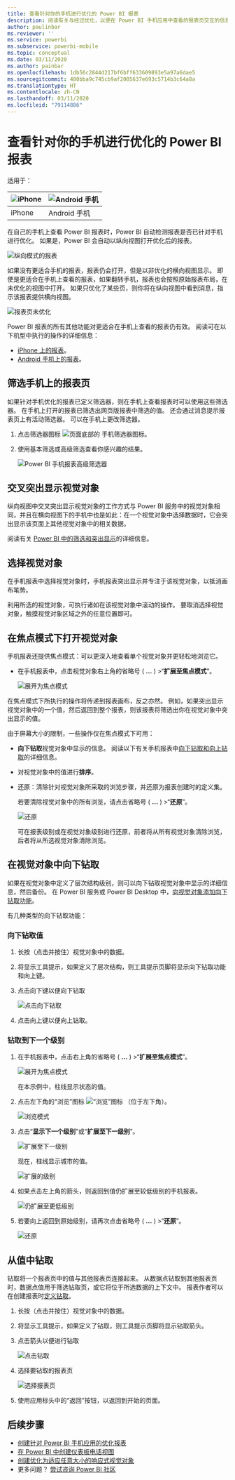 ```yaml
---
title: 查看针对你的手机进行优化的 Power BI 报表
description: 阅读有关与经过优化，以便在 Power BI 手机应用中查看的报表页交互的信息。
author: paulinbar
ms.reviewer: ''
ms.service: powerbi
ms.subservice: powerbi-mobile
ms.topic: conceptual
ms.date: 03/11/2020
ms.author: painbar
ms.openlocfilehash: 1db56c2844d217bf6bff633609893e5a97a6dae5
ms.sourcegitcommit: 480bba9c745cb9af2005637e693c5714b3c64a8a
ms.translationtype: HT
ms.contentlocale: zh-CN
ms.lasthandoff: 03/11/2020
ms.locfileid: "79114886"
---
```

# <a name="view-power-bi-reports-optimized-for-your-phone"></a>查看针对你的手机进行优化的 Power BI 报表

适用于：

| ![iPhone](./media/mobile-apps-view-phone-report/ios-logo-40-px.png) | ![Android 手机](./media/mobile-apps-view-phone-report/android-logo-40-px.png) |
|:--- |:--- |
| iPhone |Android 手机 |

在自己的手机上查看 Power BI 报表时，Power BI 自动检测报表是否已针对手机进行优化。 如果是，Power BI 会自动以纵向视图打开优化后的报表。

![纵向模式的报表](./media/mobile-apps-view-phone-report/07-power-bi-phone-report-portrait.png)

如果没有更适合手机的报表，报表仍会打开，但是以非优化的横向视图显示。 即使是更适合在手机上查看的报表，如果翻转手机，报表也会按照原始报表布局，在未优化的视图中打开。 如果只优化了某些页，则你将在纵向视图中看到消息，指示该报表提供横向视图。

![报表页未优化](./media/mobile-apps-view-phone-report/06-power-bi-phone-report-page-not-optimized.png)

Power BI 报表的所有其他功能对更适合在手机上查看的报表仍有效。 阅读可在以下机型中执行的操作的详细信息：

* [iPhone 上的报表](mobile-reports-in-the-mobile-apps.md)。 
* [Android 手机上的报表](mobile-reports-in-the-mobile-apps.md)。

## <a name="filter-the-report-page-on-a-phone"></a>筛选手机上的报表页
如果针对手机优化的报表已定义筛选器，则在手机上查看报表时可以使用这些筛选器。 在手机上打开的报表已筛选出网页版报表中筛选的值。 还会通过消息提示报表页上有活动筛选器。 可以在手机上更改筛选器。

1. 点击筛选器图标 ![页面底部的](./media/mobile-apps-view-phone-report/power-bi-phone-filter-icon.png) 手机筛选器图标。 
2. 使用基本筛选或高级筛选查看你感兴趣的结果。
   
    ![Power BI 手机报表高级筛选器](./media/mobile-apps-view-phone-report/power-bi-iphone-advanced-filter-toronto.gif)

## <a name="cross-highlight-visuals"></a>交叉突出显示视觉对象
纵向视图中交叉突出显示视觉对象的工作方式与 Power BI 服务中的视觉对象相同，并且在横向视图下的手机中也是如此：在一个视觉对象中选择数据时，它会突出显示该页面上其他视觉对象中的相关数据。

阅读有关 [Power BI 中的筛选和突出显示](../../power-bi-reports-filters-and-highlighting.md)的详细信息。

## <a name="select-visuals"></a>选择视觉对象
在手机报表中选择视觉对象时，手机报表突出显示并专注于该视觉对象，以抵消画布笔势。

利用所选的视觉对象，可执行诸如在该视觉对象中滚动的操作。 要取消选择视觉对象，触摸视觉对象区域之外的任意位置即可。

## <a name="open-visuals-in-focus-mode"></a>在焦点模式下打开视觉对象
手机报表还提供焦点模式：可以更深入地查看单个视觉对象并更轻松地浏览它。

* 在手机报表中，点击视觉对象右上角的省略号 ( **...** ) >“**扩展至焦点模式**”。
  
    ![展开为焦点模式](././media/mobile-apps-view-phone-report/power-bi-phone-report-focus-mode.png)

在焦点模式下所执行的操作将传递到报表画布，反之亦然。 例如，如果突出显示视觉对象中的一个值，然后返回到整个报表，则该报表将筛选出你在视觉对象中突出显示的值。

由于屏幕大小的限制，一些操作仅在焦点模式下可用：

* **向下钻取**视觉对象中显示的信息。 阅读以下有关手机报表中[向下钻取和向上钻取](mobile-apps-view-phone-report.md#drill-down-in-a-visual)的详细信息。
* 对视觉对象中的值进行**排序**。
*  还原：清除针对视觉对象所采取的浏览步骤，并还原为报表创建时的定义集。
  
    若要清除视觉对象中的所有浏览，请点击省略号 ( **...** ) >“**还原**”。
  
    ![还原](././media/mobile-apps-view-phone-report/power-bi-phone-report-revert-levels.png)
  
    可在报表级别或在视觉对象级别进行还原，前者将从所有视觉对象清除浏览，后者将从所选视觉对象清除浏览。   

## <a name="drill-down-in-a-visual"></a>在视觉对象中向下钻取
如果在视觉对象中定义了层次结构级别，则可以向下钻取视觉对象中显示的详细信息，然后备份。 在 Power BI 服务或 Power BI Desktop 中，[向视觉对象添加向下钻取功能](../end-user-drill.md)。

有几种类型的向下钻取功能：

### <a name="drill-down-on-a-value"></a>向下钻取值
1. 长按（点击并按住）视觉对象中的数据。
2. 将显示工具提示，如果定义了层次结构，则工具提示页脚将显示向下钻取功能和向上键。
3. 点击向下键以便向下钻取

    ![点击向下钻取](././media/mobile-apps-view-phone-report/report-drill-down.png)
    
4. 点击向上键以便向上钻取。

### <a name="drill-to-next-level"></a>钻取到下一个级别
1. 在手机报表中，点击右上角的省略号 ( **...** ) >“**扩展至焦点模式**”。
   
    ![展开为焦点模式](././media/mobile-apps-view-phone-report/power-bi-phone-report-focus-mode.png)
   
    在本示例中，柱线显示状态的值。
2. 点击左下角的“浏览”图标 ![“浏览”图标](./media/mobile-apps-view-phone-report/power-bi-phone-report-explore-icon.png) （位于左下角）。
   
    ![浏览模式](./media/mobile-apps-view-phone-report/power-bi-phone-report-explore-mode.png)
3. 点击“**显示下一个级别**”或“**扩展至下一级别**”。
   
    ![扩展至下一级别](./media/mobile-apps-view-phone-report/power-bi-phone-report-expand-levels.png)
   
    现在，柱线显示城市的值。
   
    ![扩展的级别](./media/mobile-apps-view-phone-report/power-bi-phone-report-expanded-levels.png)
4. 如果点击左上角的箭头，则返回到值仍扩展至较低级别的手机报表。
   
    ![仍扩展至更低级别](./media/mobile-apps-view-phone-report/power-bi-back-to-phone-report-expanded-levels.png)
5. 若要向上返回到原始级别，请再次点击省略号 ( **...** ) >“**还原**”。
   
    ![还原](././media/mobile-apps-view-phone-report/power-bi-phone-report-revert-levels.png)

## <a name="drill-through-from-a-value"></a>从值中钻取
钻取将一个报表页中的值与其他报表页连接起来。 从数据点钻取到其他报表页时，数据点值用于筛选钻取页，或它将位于所选数据的上下文中。
报表作者可以在创建报表时[定义钻取](https://docs.microsoft.com/power-bi/desktop-drillthrough)。

1. 长按（点击并按住）视觉对象中的数据。
2. 将显示工具提示，如果定义了钻取，则工具提示页脚将显示钻取箭头。
3. 点击箭头以便进行钻取

    ![点击钻取](././media/mobile-apps-view-phone-report/report-drill-through1.png)

4. 选择要钻取的报表页

    ![选择报表页](././media/mobile-apps-view-phone-report/report-drill-through2.png)

5. 使用应用标头中的“返回”按钮，以返回到开始的页面。


## <a name="next-steps"></a>后续步骤
* [创建针对 Power BI 手机应用的优化报表](../../desktop-create-phone-report.md)
* [在 Power BI 中创建仪表板电话视图](../../service-create-dashboard-mobile-phone-view.md)
* [创建优化为适应任意大小的响应式视觉对象](../../visuals/desktop-create-responsive-visuals.md)
* 更多问题？ [尝试咨询 Power BI 社区](https://community.powerbi.com/)

